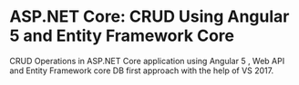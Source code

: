 # ASP.NET Core: CRUD Using Angular 5 and Entity Framework Core
CRUD Operations in ASP.NET Core application using Angular 5 , Web API and Entity Framework core DB first approach with the help of VS 2017.
